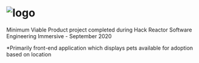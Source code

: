 # ![logo](https://i.imgur.com/HKKo5ue.png)
Minimum Viable Product project completed during Hack Reactor Software Engineering Immersive - September 2020

*Primarily front-end application which displays pets available for adoption based on location
